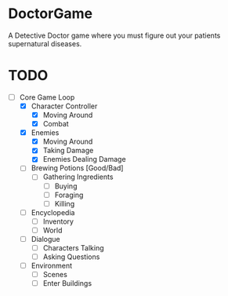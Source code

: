 # DoctorGame
A Detective Doctor game where you must figure out your patients supernatural diseases.

# TODO
- [ ] Core Game Loop
  - [x] Character Controller
    - [x] Moving Around
    - [x] Combat
  - [x] Enemies
    - [x] Moving Around
    - [x] Taking Damage
    - [x] Enemies Dealing Damage
  - [ ] Brewing Potions [Good/Bad]
    - [ ] Gathering Ingredients
      - [ ] Buying
      - [ ] Foraging
      - [ ] Killing
  - [ ] Encyclopedia
    - [ ] Inventory
    - [ ] World
  - [ ] Dialogue
    - [ ] Characters Talking
    - [ ] Asking Questions
  - [ ] Environment
    - [ ] Scenes
    - [ ] Enter Buildings

